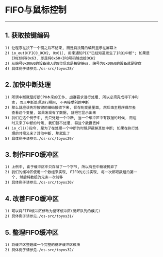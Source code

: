 # **FIFO与鼠标控制** #
***


## **1. 获取按键编码** ##
    1) 让程序在按下一个键之后不结束, 而是将按键的编码显示在屏幕上
    2) io_out8(PIC0_OCW2, 0x61), 用来通知PIC"已经知道发生了IRQ1中断"; 如果是
       IRQ3则写0x63, 即是将0x60+IRQ号码输出给OCW2
    3) 从编号0x0060的设备输入的8位信息是按键编码, 编号为0x0060的设备就是键盘
    4) 具体例子请参见./os-src/toyos28/


## **2. 加快中断处理** ##
    1) 所谓中断就是打断CPU本来的工作, 加塞要求进行处理, 所以必须完成得干净利
       索; 而且中断处理进行期间, 不再接受别的中断
    2) 那么就应该先将按键的编码接收下来, 保存到变量里面, 然后由主程序偶尔去
       查看这个变量, 如果发现有了数据, 就把它显示出来
    3) 我们在这个例子中, 先只处理一个中断, 当一个缓冲区中有数据的时候, 而这
       时又来了中断的时候, 我们暂不处理, 将这个数据丢掉
    4) io_cli()指令, 是为了在处理一个中断的时候屏蔽掉其他中断; 如果在执行处
       理的时候又来了其他中断, 那就乱了
    5) 具体例子请参见./os-src/toyos29/


## **3. 制作FIFO缓冲区** ##
    1) 上例中, 由于缓冲区中只存储了一个字节, 所以有些中断被抛弃了
    2) 我们的缓冲区使用一个数组来实现, FIFO的方式实现, 每一次都取数组的第一
       个, 然后将数组的元素一次前移
    3) 具体例子请参见./os-src/toyos30/


## **4. 改善FIFO缓冲区** ##
    1) 可以将FIFO缓冲区修改为循环缓冲区(循环队列的模式)
    2) 具体例子请参见./os-src/toyos31/


## **5. 整理FIFO缓冲区** ##
    1) 将缓冲区整理成一个完整的循环缓冲区模块
    2) 具体例子请参见./os-src/toyos32/
